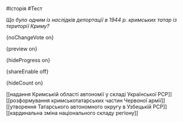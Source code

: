 #Історія #Тест

*Що було одним із наслідків депортації в 1944 р. кримських татар із території Криму?*

{noChangeVote on}

{preview on}

{hideProgress on}

{shareEnable off}

{hideCount on}

[[надання Кримській області автономії у складі Української РСР]]
[[розформування кримськотатарських частин Червоної армії]]
[[утворення Татарського автономного округу в Узбецькій РСР]]
[[кардинальна зміна національного складу регіону]]
